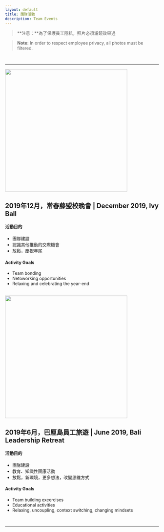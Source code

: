```yaml
---
layout: default
title: 團隊活動
description: Team Events
---
```


> **注意：**為了保護員工隱私，照片必須濾鏡效果過

> **Note:** In order to respect employee privacy, all photos must be filtered.

<br>

---

<img src='https://lh3.googleusercontent.com/AtyRuIUV7eW2xtWcDpCF_FD50kG3RDA5FGq9Jc6hwj4pCaniyc_mXxNFK2efdiaXJLPmY1SsyIa6g0uwiWn-WUAuax_cmZTvbBXhvdPEZVgPG96oHCOOqGOHzSAeBa77YtAnupD9wF90oeirMcgD4mXth4AnmLuWF6HMfYCPNyv93piMFyCThjIDFFQRABTMt7-PdYjH63M6EHy8HMegku0QkNcHKBAj2Hx-tZMXubLQBEbAA9li--_us3LPZKWnz2Td7ReeM3A094KaHnTpThm1MIsk-m6RclL9Dcz9xv83ukg59SUNugvXstDRcDWwEyjOS2_069fIsWciTc60ByA70b5RgjHjtSGQo-cjff8E8PGxM2HoS5vKp87oQIq28-UiKFALzHYgNGcc5kXMYDhcOiFdz274Wu2i5w7537OKJ_jDrzjyoHO1ZjXTWvrsxoDPJleDK1mWKPxei0K6AMHIPmcYICPUty7yPHloyzM9f0au1NPNH1e9NWomxruH7sUJyuozDrzI8sefhpNT1qPHyEs3LKngG-C6xtAxKCa-gdANKxgJHTEAVrDoYxPgHa8Kmzoar5zuUbj5MHJChV6l9foEVMzbWlv1cvHdru8j_1Vg3Z3CWUla2a-2LrjqEfMfvshixtopIQ2x4dr8R8eNB5oxGv6Xx0Sjh_JTpruJ9dsFvAUy8d7PKa52Eq0In-74zhNJjrPDX1OGfNQIfBcY-nbRwBmok1SoJFvDNECFb5Kmxg=w986-h657-no' width="400"/>

## 2019年12月，常春藤盟校晚會 | December 2019, Ivy Ball

#### 活動目的

* 團隊建設
* 認識其他推動的交際機會
* 放鬆，慶祝年尾

#### Activity Goals

* Team bonding
* Netoworking opportunities
* Relaxing and celebrating the year-end


<br>


<img src='https://lh3.googleusercontent.com/_MXE0isZhoMjHloeMavD6g3W0-P1qfePCYhygqDYjUUH5Jg-35-FPgVpLm8qT9HetleX1dTuVfUybHU70c-Nc2ZB8SCOHCA-HT25pS_BKmVeO0wvbwBCwfFOKvSu-9b5pZv5iZsB2Q=w400' width="400"/>

## 2019年6月，巴厘島員工旅遊 | June 2019, Bali Leadership Retreat

#### 活動目的

* 團隊建設
* 教育、知識性團康活動
* 放鬆，新環境，更多想法，改變思維方式

#### Activity Goals

* Team building excercises
* Educational activities
* Relaxing, uncoupling, context switching, changing mindsets


<br>

---